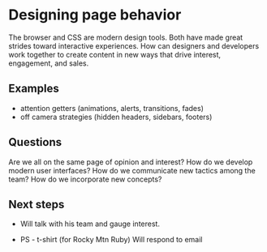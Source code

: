 # Designing page behavior
The browser and CSS are modern design tools.  Both have made great strides toward interactive experiences. How can designers and developers work together to create content in new ways that drive interest, engagement, and sales.

## Examples
- attention getters (animations, alerts, transitions, fades)
- off camera strategies (hidden headers, sidebars, footers)

## Questions
Are we all on the same page of opinion and interest?
How do we develop modern user interfaces?
How do we communicate new tactics among the team?
How do we incorporate new concepts?

## Next steps
- Will talk with his team and gauge interest.

- PS - t-shirt (for Rocky Mtn Ruby) Will respond to email


